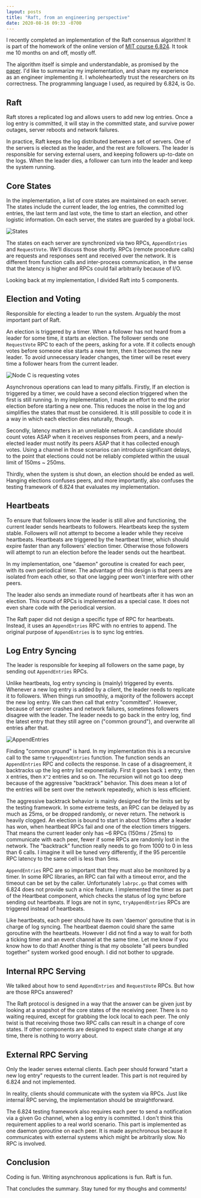 ```yaml
---
layout: posts
title: "Raft, from an engineering perspective"
date: 2020-08-16 09:33 -0700
---
```

I recently completed an implementation of the Raft consensus algorithm! It is part of the homework of the online version of [MIT course 6.824](https://pdos.csail.mit.edu/6.824/). It took me 10 months on and off, mostly off.

The algorithm itself is simple and understandable, as promised by the [paper](https://raft.github.io/raft.pdf). I'd like to summarize my implementation, and share my experience as an engineer implementing it. I wholeheartedly trust the researchers on its correctness. The programming language I used, as required by 6.824, is Go.

## Raft

Raft stores a replicated log and allows users to add new log entries. Once a log entry is committed, it will stay in the committed state, and survive power outages, server reboots and network failures.

In practice, Raft keeps the log distributed between a set of servers. One of the servers is elected as the leader, and the rest are followers. The leader is responsible for serving external users, and keeping followers up-to-date on the logs. When the leader dies, a follower can turn into the leader and keep the system running.

## Core States

In the implementation, a list of core states are maintained on each server. The states include the current leader, the log entries, the committed log entries, the last term and last vote, the time to start an election, and other logistic information. On each server, the states are guarded by a global lock.

![States](/assets/raft/States.png)

The states on each server are synchronized via two RPCs, `AppendEntries` and `RequestVote`. We'll discuss those shortly. RPCs (remote procedure calls) are requests and responses sent and received over the network. It is different from function calls and inter-process communication, in the sense that the latency is higher and RPCs could fail arbitrarily because of I/O.

Looking back at my implementation, I divided Raft into 5 components.

## Election and Voting

Responsible for electing a leader to run the system. Arguably the most important part of Raft.

An election is triggered by a timer. When a follower has not heard from a leader for some time, it starts an election. The follower sends one `RequestVote` RPC to each of the peers, asking for a vote. If it collects enough votes before someone else starts a new term, then it becomes the new leader. To avoid unnecessary leader changes, the timer will be reset every time a follower hears from the current leader.

![Node C is requesting votes](/assets/raft/Election.png)

Asynchronous operations can lead to many pitfalls. Firstly, If an election is triggered by a timer, we could have a second election triggered when the first is still running. In my implementation, I made an effort to end the prior election before starting a new one. This reduces the noise in the log and simplifies the states that must be considered. It is still possible to code it in a way in which each election dies naturally, though.

Secondly, latency matters in an unreliable network. A candidate should count votes ASAP when it receives responses from peers, and a newly-elected leader must notify its peers ASAP that it has collected enough votes. Using a channel in those scenarios can introduce significant delays, to the point that elections could not be reliably completed within the usual limit of 150ms ~ 250ms.

Thirdly, when the system is shut down, an election should be ended as well. Hanging elections confuses peers, and more importantly, also confuses the testing framework of 6.824 that evaluates my implementation.

## Heartbeats

To ensure that followers know the leader is still alive and functioning, the current leader sends heartbeats to followers. Heartbeats keep the system stable. Followers will not attempt to become a leader while they receive heartbeats. Heartbeats are triggered by the heartbeat timer, which should expire faster than any followers' election timer. Otherwise those followers will attempt to run an election before the leader sends out the heartbeat.

In my implementation, one "daemon" goroutine is created for each peer, with its own periodical timer. The advantage of this design is that peers are isolated from each other, so that one lagging peer won't interfere with other peers.

The leader also sends an immediate round of heartbeats after it has won an election. This round of RPCs is implemented as a special case. It does not even share code with the periodical version.

The Raft paper did not design a specific type of RPC for heartbeats. Instead, it uses an `AppendEntries` RPC with no entries to append. The original purpose of `AppendEntries` is to sync log entries.

## Log Entry Syncing

The leader is responsible for keeping all followers on the same page, by sending out `AppendEntries` RPCs.

Unlike heartbeats, log entry syncing is (mainly) triggered by events. Whenever a new log entry is added by a client, the leader needs to replicate it to followers. When things run smoothly, a majority of the followers accept the new log entry. We can then call that entry "committed". However, because of server crashes and network failures, sometimes followers disagree with the leader. The leader needs to go back in the entry log, find the latest entry that they still agree on ("common ground"), and overwrite all entries after that.

![AppendEntries](/assets/raft/Sync.png)

Finding "common ground" is hard. In my implementation this is a recursive call to the same `tryAppendEntries` function. The function sends an `AppendEntries` RPC and collects the response. In case of a disagreement, it backtracks up the log entry list exponentially. First it goes back `1` entry, then `X` entries, then `X^2` entries and so on. The recursion will not go too deep because of the aggressive "backtrack" behavior. This does mean a lot of the entries will be sent over the network repeatedly, which is less efficient.

The aggressive backtrack behavior is mainly designed for the limits set by the testing framework. In some extreme tests, an RPC can be delayed by as much as 25ms, or be dropped randomly, or never return. The network is heavily clogged. An election is bound to start in about 150ms after a leader has won, when heartbeat RPCs fail and one of the election timers triggers. That means the current leader only has ~6 RPCs (150ms / 25ms) to communicate with each peer, fewer if some RPCs are randomly lost in the network. The "backtrack" function really needs to go from 1000 to 0 in less than 6 calls. I imagine it will be tuned very differently, if the 95 percentile RPC latency to the same cell is less than 5ms.

`AppendEntries` RPC are so important that they must also be monitored by a timer. In some RPC libraries, an RPC can fail with a timeout error, and the timeout can be set by the caller. Unfortunately `labrpc.go` that comes with 6.824 does not provide such a nice feature. I implemented the timer as part of the Heartbeat component, which checks the status of log sync before sending out heartbeats. If logs are not in sync, `tryAppendEntries` RPCs are triggered instead of heartbeats.

Like heartbeats, each peer should have its own 'daemon' goroutine that is in charge of log syncing. The heartbeat daemon could share the same goroutine with the heartbeats. However I did not find a way to wait for both a ticking timer and an event channel at the same time. Let me know if you know how to do that! Another thing is that my obsolete "all peers bundled together" system worked good enough. I did not bother to upgrade.

## Internal RPC Serving

We talked about how to send `AppendEntries` and `RequestVote` RPCs. But how are those RPCs answered?

The Raft protocol is designed in a way that the answer can be given just by looking at a snapshot of the core states of the receiving peer. There is no waiting required, except for grabbing the lock local to each peer. The only twist is that receiving those two RPC calls can result in a change of core states. If other components are designed to expect state change at any time, there is nothing to worry about.

## External RPC Serving

Only the leader serves external clients. Each peer should forward "start a new log entry" requests to the current leader. This part is not required by 6.824 and not implemented.

In reality, clients should communicate with the system via RPCs. Just like internal RPC serving, the implementation should be straightforward.

The 6.824 testing framework also requires each peer to send a notification via a given Go channel, when a log entry is committed. I don't think this requirement applies to a real world scenario. This part is implemented as one daemon goroutine on each peer. It is made asynchronous because it communicates with external systems which might be arbitrarily slow. No RPC is involved.

## Conclusion

Coding is fun. Writing asynchronous applications is fun. Raft is fun.

That concludes the summary. Stay tuned for my thoughs and comments!